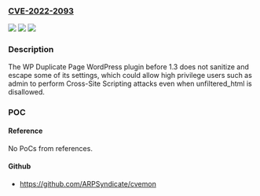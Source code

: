 ### [CVE-2022-2093](https://cve.mitre.org/cgi-bin/cvename.cgi?name=CVE-2022-2093)
![](https://img.shields.io/static/v1?label=Product&message=WP%20Duplicate%20Page&color=blue)
![](https://img.shields.io/static/v1?label=Version&message=n%2Fa&color=blue)
![](https://img.shields.io/static/v1?label=Vulnerability&message=CWE-79%20Cross-site%20Scripting%20(XSS)&color=brighgreen)

### Description

The WP Duplicate Page WordPress plugin before 1.3 does not sanitize and escape some of its settings, which could allow high privilege users such as admin to perform Cross-Site Scripting attacks even when unfiltered_html is disallowed.

### POC

#### Reference
No PoCs from references.

#### Github
- https://github.com/ARPSyndicate/cvemon

